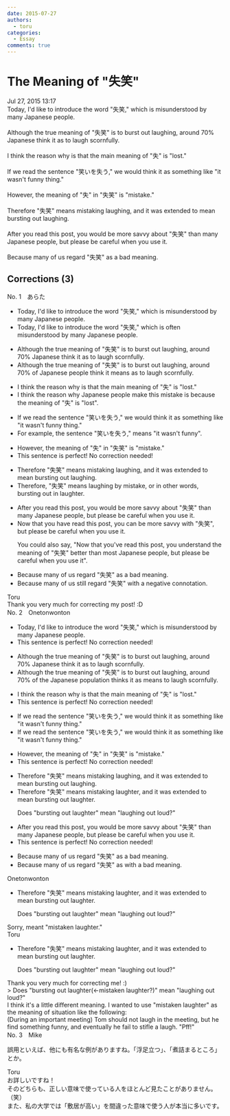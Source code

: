 ```yaml
---
date: 2015-07-27
authors:
  - toru
categories:
  - Essay
comments: true
---
```


# The Meaning of "失笑"
<div class="date">Jul 27, 2015 13:17</div>
<div id="post"><div id="body_show_ori">
Today, I'd like to introduce the word "失笑," which is misunderstood by many Japanese people.<br/><br/>Although the true meaning of "失笑" is to burst out laughing, around 70% Japanese think it as to laugh scornfully.<br/><br/>I think the reason why is that the main meaning of "失" is "lost."<br/><br/>If we read the sentence "笑いを失う," we would think it as something like "it wasn't funny thing."<br/><br/>However, the meaning of "失" in "失笑" is "mistake." <br/><br/>Therefore "失笑" means mistaking laughing, and it was extended to mean bursting out laughing.<br/><br/>After you read this post, you would be more savvy about "失笑" than many Japanese people, but please be careful when you use it.<br/><br/>Because many of us regard "失笑" as a bad meaning.
</div></div>

<!-- more -->


## Corrections (3)
<div id="block"><div class="first_name"> No. 1　<span class="just_name">あらた</span></div><div id="block2">
<ul class="correction_field">
<li class="incorrect">Today, I'd like to introduce the word "失笑," which is misunderstood by many Japanese people.</li>
<li class="corrected correct">
Today, I'd like to introduce the word "失笑," which is <span class="f_blue">often </span>misunderstood by many Japanese people.
</li>
</ul>
<ul class="correction_field">
<li class="incorrect">Although the true meaning of "失笑" is to burst out laughing, around 70% Japanese think it as to laugh scornfully.</li>
<li class="corrected correct">
Although the true meaning of "失笑" is to burst out laughing, around 70% <span class="f_blue">of </span>Japanese <span class="f_blue">people </span>think it means <span class="sline">as</span> to laugh scornfully.
</li>
</ul>
<ul class="correction_field">
<li class="incorrect">I think the reason why is that the main meaning of "失" is "lost."</li>
<li class="corrected correct">
I think the reason why Japanese people make this mistake is because the meaning of "失" is "lost".
</li>
</ul>
<ul class="correction_field">
<li class="incorrect">If we read the sentence "笑いを失う," we would think it as something like "it wasn't funny thing."</li>
<li class="corrected correct">
For example, the sentence "笑いを失う," means "it wasn't funny".
</li>
</ul>
<ul class="correction_field">
<li class="incorrect">However, the meaning of "失" in "失笑" is "mistake." </li>
<li class="corrected perfect">This sentence is perfect! No correction needed!</li>
</ul>
<ul class="correction_field">
<li class="incorrect">Therefore "失笑" means mistaking laughing, and it was extended to mean bursting out laughing.</li>
<li class="corrected correct">
Therefore, "失笑" means <span class="f_red">laughing by mistake</span>, or in other words, bursting out <span class="f_red">in laughter</span>.
</li>
</ul>
<ul class="correction_field">
<li class="incorrect">After you read this post, you would be more savvy about "失笑" than many Japanese people, but please be careful when you use it.</li>
<li class="corrected correct">
<span class="f_red">Now that you have</span> read this post, you <span class="f_red">can</span> be more savvy with "失笑", but please be careful when you use it.
<p class="correction_comment">You could also say, "Now that you've read this post, you understand the meaning of "失笑" better than most Japanese people, but please be careful when you use it".</p>
</li>
</ul>
<ul class="correction_field">
<li class="incorrect">Because many of us regard "失笑" as a bad meaning.</li>
<li class="corrected correct">
Because many of us <span class="f_red">still </span>regard "失笑" with a negative connotation.
</li>
</ul>
</div><div class="name"><span class="just_name">Toru</span><br>
Thank you very much for correcting my post! :D
</div>
</div>
<div id="block"><div class="first_name"> No. 2　<span class="just_name">Onetonwonton</span></div><div id="block2">
<ul class="correction_field">
<li class="incorrect">Today, I'd like to introduce the word "失笑," which is misunderstood by many Japanese people.</li>
<li class="corrected perfect">This sentence is perfect! No correction needed!</li>
</ul>
<ul class="correction_field">
<li class="incorrect">Although the true meaning of "失笑" is to burst out laughing, around 70% Japanese think it as to laugh scornfully.</li>
<li class="corrected correct">
Although the true meaning of "失笑" is to burst out laughing, around 70% <span class="f_red">of the </span>Japanese <span class="f_red">population</span> think<span class="f_red">s</span> it <span class="sline">as</span> <span class="f_red">means</span> to laugh scornfully.
</li>
</ul>
<ul class="correction_field">
<li class="incorrect">I think the reason why is that the main meaning of "失" is "lost."</li>
<li class="corrected perfect">This sentence is perfect! No correction needed!</li>
</ul>
<ul class="correction_field">
<li class="incorrect">If we read the sentence "笑いを失う," we would think it as something like "it wasn't funny thing."</li>
<li class="corrected correct">
If we read the sentence "笑いを失う," we would think it as something like "it wasn't funny <span class="sline">thing</span>."
</li>
</ul>
<ul class="correction_field">
<li class="incorrect">However, the meaning of "失" in "失笑" is "mistake." </li>
<li class="corrected perfect">This sentence is perfect! No correction needed!</li>
</ul>
<ul class="correction_field">
<li class="incorrect">Therefore "失笑" means mistaking laughing, and it was extended to mean bursting out laughing.</li>
<li class="corrected correct">
Therefore "失笑" means mistaking <span class="f_red">laughter</span>, and it was extended to mean bursting out <span class="f_red">laughter</span>.
<p class="correction_comment">Does "bursting out laughter" mean "laughing out loud?"</p>
</li>
</ul>
<ul class="correction_field">
<li class="incorrect">After you read this post, you would be more savvy about "失笑" than many Japanese people, but please be careful when you use it.</li>
<li class="corrected perfect">This sentence is perfect! No correction needed!</li>
</ul>
<ul class="correction_field">
<li class="incorrect">Because many of us regard "失笑" as a bad meaning.</li>
<li class="corrected correct">
Because many of us regard "失笑" <span class="sline">as</span> <span class="f_red">with</span> a bad meaning.
</li>
</ul>
</div><div class="name"><span class="just_name">Onetonwonton</span><br><div class="quote_field"><ul class="correction_field">
<li class="corrected correct">
Therefore "失笑" means mistaking <span class="f_red">laughter</span>, and it was extended to mean bursting out <span class="f_red">laughter</span>.
<p class="correction_comment">
Does "bursting out laughter" mean "laughing out loud?"
</p>
</li>
</ul></div>
Sorry, meant "mistaken laughter."
</div>
<div class="name"><span class="just_name">Toru</span><br><div class="quote_field"><ul class="correction_field">
<li class="corrected correct">
Therefore "失笑" means mistaking <span class="f_red">laughter</span>, and it was extended to mean bursting out <span class="f_red">laughter</span>.
<p class="correction_comment">
Does "bursting out laughter" mean "laughing out loud?"
</p>
</li>
</ul></div>
Thank you very much for correcting me! :)<br/>&gt; Does "bursting out laughter(←mistaken laughter?)" mean "laughing out loud?"<br/>I think it's a little different meaning. I wanted to use "mistaken laughter" as the meaning of situation like the following:<br/>(During an important meeting) Tom should not laugh in the meeting, but he find something funny, and eventually he fail to stifle a laugh. "Pff!" 
</div>
</div>
<div id="block"><div class="first_name"> No. 3　<span class="just_name">Mike</span></div><div id="block2">
<p class="comment_small">
 誤用といえば、他にも有名な例がありますね。「浮足立つ」、「煮詰まるところ」とか。
</p>

</div><div class="name"><span class="just_name">Toru</span><br>
お詳しいですね！<br/>そのどちらも、正しい意味で使っている人をほとんど見たことがありません。（笑）<br/>また、私の大学では「敷居が高い」を間違った意味で使う人が本当に多いです。
</div>
</div>
